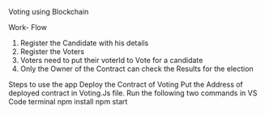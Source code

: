 Voting using Blockchain 

Work- Flow
1. Register the Candidate with his details
2. Register the Voters
3. Voters need to put their voterId to Vote for a candidate
4. Only the Owner of the Contract can check the Results for the election


Steps to use the app
Deploy the Contract of Voting
Put the Address of deployed contract in Voting.Js file.
Run the following two commands in VS Code terminal
npm install
npm start

